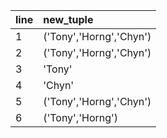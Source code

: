 | line | new_tuple     |
| ---- |:--------------|
| 1    | ('Tony','Horng','Chyn') |
| 2    | ('Tony','Horng','Chyn') |
| 3    | 'Tony'                  |
| 4    | 'Chyn'                  |
| 5    | ('Tony','Horng','Chyn') |
| 6    | ('Tony','Horng')        |